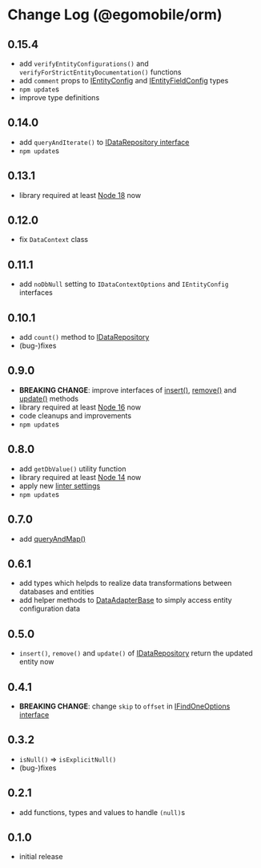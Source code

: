 # Change Log (@egomobile/orm)

## 0.15.4

- add `verifyEntityConfigurations()` and `verifyForStrictEntityDocumentation()` functions
- add `comment` props to [IEntityConfig](https://egomobile.github.io/node-orm/interfaces/IEntityConfig.html) and [IEntityFieldConfig](https://egomobile.github.io/node-orm/interfaces/IEntityFieldConfig.html) types
- `npm update`s
- improve type definitions

## 0.14.0

- add `queryAndIterate()` to [IDataRepository interface](https://egomobile.github.io/node-orm/interfaces/IDataRepository.html)
- `npm update`s

## 0.13.1

- library required at least [Node 18](https://nodejs.org/en/blog/release/v18.0.0/) now

## 0.12.0

- fix `DataContext` class

## 0.11.1

- add `noDbNull` setting to `IDataContextOptions` and `IEntityConfig` interfaces

## 0.10.1

- add `count()` method to [IDataRepository](https://egomobile.github.io/node-orm/interfaces/IDataRepository.html)
- (bug-)fixes

## 0.9.0

- **BREAKING CHANGE**: improve interfaces of [insert()](https://egomobile.github.io/node-orm/interfaces/IDataRepository.html#insert), [remove()](https://egomobile.github.io/node-orm/interfaces/IDataRepository.html#remove) and [update()](https://egomobile.github.io/node-orm/interfaces/IDataRepository.html#update) methods
- library required at least [Node 16](https://nodejs.org/en/blog/release/v16.0.0/) now
- code cleanups and improvements
- `npm update`s

## 0.8.0

- add `getDbValue()` utility function
- library required at least [Node 14](https://nodejs.org/en/blog/release/v14.0.0/) now
- apply new [linter settings](https://github.com/egomobile/eslint-config-ego)
- `npm update`s

## 0.7.0

- add [queryAndMap()](https://egomobile.github.io/node-orm/interfaces/IDataRepository.html#queryAndMap)

## 0.6.1

- add types which helpds to realize data transformations between databases and entities
- add helper methods to [DataAdapterBase](https://egomobile.github.io/node-orm/classes/DataAdapterBase.html) to simply access entity configuration data

## 0.5.0

- `insert()`, `remove()` and `update()` of [IDataRepository](https://egomobile.github.io/node-orm/interfaces/IDataRepository.html) return the updated entity now

## 0.4.1

- **BREAKING CHANGE**: change `skip` to `offset` in [IFindOneOptions interface](https://egomobile.github.io/node-orm/interfaces/IFindOneOptions.html)

## 0.3.2

- `isNull()` => `isExplicitNull()`
- (bug-)fixes

## 0.2.1

- add functions, types and values to handle `(null)`s

## 0.1.0

- initial release
